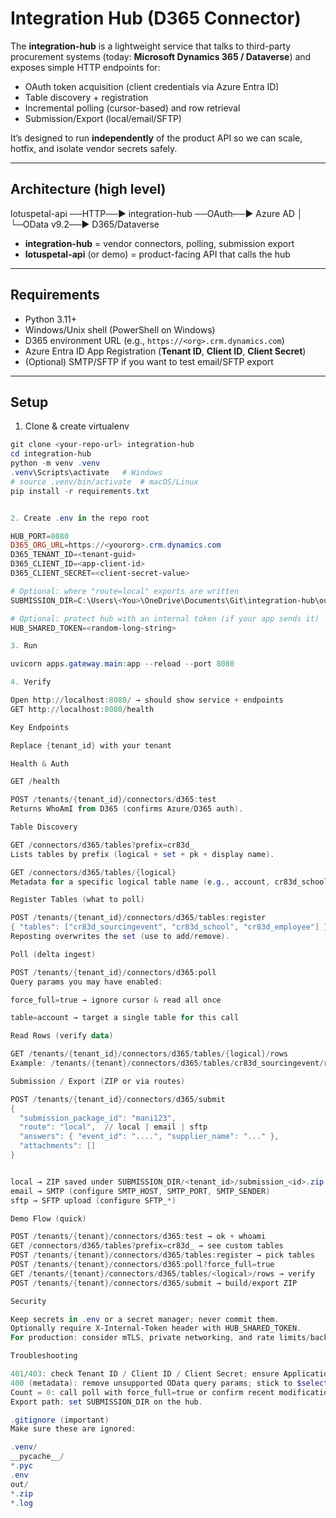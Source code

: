 # Integration Hub (D365 Connector)

The **integration-hub** is a lightweight service that talks to third-party procurement systems (today: **Microsoft Dynamics 365 / Dataverse**) and exposes simple HTTP endpoints for:
- OAuth token acquisition (client credentials via Azure Entra ID)
- Table discovery + registration
- Incremental polling (cursor-based) and row retrieval
- Submission/Export (local/email/SFTP)

It’s designed to run **independently** of the product API so we can scale, hotfix, and isolate vendor secrets safely.

---

## Architecture (high level)

lotuspetal-api ──HTTP──► integration-hub ──OAuth──► Azure AD
│
└─OData v9.2──► D365/Dataverse


- **integration-hub** = vendor connectors, polling, submission export
- **lotuspetal-api** (or demo) = product-facing API that calls the hub

---

## Requirements

- Python 3.11+
- Windows/Unix shell (PowerShell on Windows)
- D365 environment URL (e.g., `https://<org>.crm.dynamics.com`)
- Azure Entra ID App Registration (**Tenant ID**, **Client ID**, **Client Secret**)
- (Optional) SMTP/SFTP if you want to test email/SFTP export

---

## Setup

1) Clone & create virtualenv

```powershell
git clone <your-repo-url> integration-hub
cd integration-hub
python -m venv .venv
.venv\Scripts\activate   # Windows
# source .venv/bin/activate  # macOS/Linux
pip install -r requirements.txt


2. Create .env in the repo root

HUB_PORT=8080
D365_ORG_URL=https://<yourorg>.crm.dynamics.com
D365_TENANT_ID=<tenant-guid>
D365_CLIENT_ID=<app-client-id>
D365_CLIENT_SECRET=<client-secret-value>

# Optional: where "route=local" exports are written
SUBMISSION_DIR=C:\Users\<You>\OneDrive\Documents\Git\integration-hub\out

# Optional: protect hub with an internal token (if your app sends it)
HUB_SHARED_TOKEN=<random-long-string>

3. Run

uvicorn apps.gateway.main:app --reload --port 8080

4. Verify

Open http://localhost:8080/ → should show service + endpoints
GET http://localhost:8080/health

Key Endpoints

Replace {tenant_id} with your tenant

Health & Auth

GET /health

POST /tenants/{tenant_id}/connectors/d365:test
Returns WhoAmI from D365 (confirms Azure/D365 auth).

Table Discovery

GET /connectors/d365/tables?prefix=cr83d_
Lists tables by prefix (logical + set + pk + display name).

GET /connectors/d365/tables/{logical}
Metadata for a specific logical table name (e.g., account, cr83d_school).

Register Tables (what to poll)

POST /tenants/{tenant_id}/connectors/d365/tables:register
{ "tables": ["cr83d_sourcingevent", "cr83d_school", "cr83d_employee"] }
Reposting overwrites the set (use to add/remove).

Poll (delta ingest)

POST /tenants/{tenant_id}/connectors/d365:poll
Query params you may have enabled:

force_full=true → ignore cursor & read all once

table=account → target a single table for this call

Read Rows (verify data)

GET /tenants/{tenant_id}/connectors/d365/tables/{logical}/rows
Example: /tenants/{tenant}/connectors/d365/tables/cr83d_sourcingevent/rows

Submission / Export (ZIP or via routes)

POST /tenants/{tenant_id}/connectors/d365/submit
{
  "submission_package_id": "mani123",
  "route": "local",  // local | email | sftp
  "answers": { "event_id": "....", "supplier_name": "..." },
  "attachments": []
}


local → ZIP saved under SUBMISSION_DIR/<tenant_id>/submission_<id>.zip
email → SMTP (configure SMTP_HOST, SMTP_PORT, SMTP_SENDER)
sftp → SFTP upload (configure SFTP_*)

Demo Flow (quick)

POST /tenants/{tenant}/connectors/d365:test → ok + whoami
GET /connectors/d365/tables?prefix=cr83d_ → see custom tables
POST /tenants/{tenant}/connectors/d365/tables:register → pick tables
POST /tenants/{tenant}/connectors/d365:poll?force_full=true
GET /tenants/{tenant}/connectors/d365/tables/<logical>/rows → verify
POST /tenants/{tenant}/connectors/d365/submit → build/export ZIP

Security

Keep secrets in .env or a secret manager; never commit them.
Optionally require X-Internal-Token header with HUB_SHARED_TOKEN.
For production: consider mTLS, private networking, and rate limits/backoff.

Troubleshooting

401/403: check Tenant ID / Client ID / Client Secret; ensure Application User exists in D365 and has roles.
400 (metadata): remove unsupported OData query params; stick to $select, $top and do prefix filtering in-app.
Count = 0: call poll with force_full=true or confirm recent modifications.
Export path: set SUBMISSION_DIR on the hub.

.gitignore (important)
Make sure these are ignored:

.venv/
__pycache__/
*.pyc
.env
out/
*.zip
*.log
